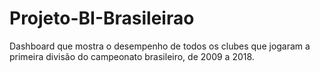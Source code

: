 # Projeto-BI-Brasileirao
 Dashboard que mostra o desempenho de todos os clubes que jogaram a primeira divisão do campeonato brasileiro, de 2009 a 2018. 
